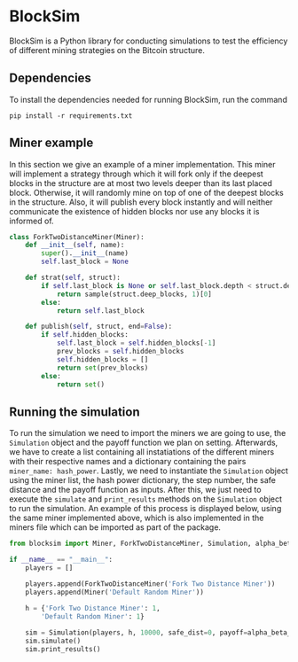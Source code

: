 # BlockSim

BlockSim is a Python library for conducting simulations to test the efficiency of different mining strategies on the Bitcoin structure.

## Dependencies

To install the dependencies needed for running BlockSim, run the command

```pip install -r requirements.txt```

## Miner example

In this section we give an example of a miner implementation. This miner will implement a strategy through which it will fork only if the deepest blocks in the structure are at most two levels deeper than its last placed block. Otherwise, it will randomly mine on top of one of the deepest blocks in the structure. Also, it will publish every block instantly and will neither communicate the existence of hidden blocks nor use any blocks it is informed of.

```python
class ForkTwoDistanceMiner(Miner):
    def __init__(self, name):
        super().__init__(name)
        self.last_block = None

    def strat(self, struct):
        if self.last_block is None or self.last_block.depth < struct.depth - 2:
            return sample(struct.deep_blocks, 1)[0]
        else:
            return self.last_block

    def publish(self, struct, end=False):
        if self.hidden_blocks:
            self.last_block = self.hidden_blocks[-1]
            prev_blocks = self.hidden_blocks
            self.hidden_blocks = []
            return set(prev_blocks)
        else:
            return set()
```

## Running the simulation

To run the simulation we need to import the miners we are going to use, the ```Simulation``` object and the payoff function we plan on setting. Afterwards, we have to create a list containing all instatiations of the different miners with their respective names and a dictionary containing the pairs ```miner_name: hash_power```. Lastly, we need to instantiate the ```Simulation``` object using the miner list, the hash power dictionary, the step number, the safe distance and the payoff function as inputs. After this, we just need to execute the ```simulate``` and ```print_results``` methods on the ```Simulation``` object to run the simulation. An example of this process is displayed below, using the same miner implemented above, which is also implemented in the miners file which can be imported as part of the package.

```python
from blocksim import Miner, ForkTwoDistanceMiner, Simulation, alpha_beta_step_payoff

if __name__ == "__main__":
    players = []

    players.append(ForkTwoDistanceMiner('Fork Two Distance Miner'))
    players.append(Miner('Default Random Miner'))

    h = {'Fork Two Distance Miner': 1,
        'Default Random Miner': 1}
    
    sim = Simulation(players, h, 10000, safe_dist=0, payoff=alpha_beta_step_payoff(1, 1, 1))
    sim.simulate()
    sim.print_results()
```
